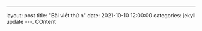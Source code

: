 ---
layout: post
title:  "Bài viết thứ n"
date:   2021-10-10 12:00:00
categories: jekyll update
---.
COntent
